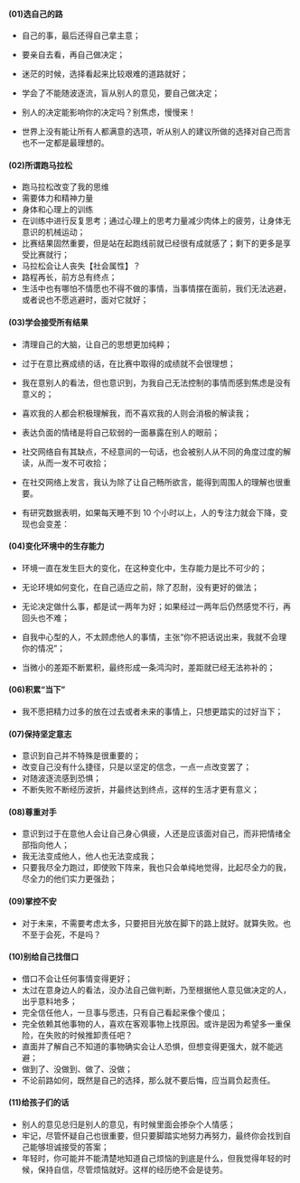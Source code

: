 #### (01)选自己的路

- 自己的事，最后还得自己拿主意； 

- 要亲自去看，再自己做决定； 

- 迷茫的时候，选择看起来比较艰难的道路就好； 

- 学会了不能随波逐流，盲从别人的意见，要自己做决定； 

- 别人的决定能影响你的决定吗？别焦虑，慢慢来！ 

- 世界上没有能让所有人都满意的选项，听从别人的建议所做的选择对自己而言也不一定都是最理想的。

#### (02)所谓跑马拉松

- 跑马拉松改变了我的思维
- 需要体力和精神力量
- 身体和心理上的训练
- 在训练中进行反复思考；通过心理上的思考力量减少肉体上的疲劳，让身体无意识的机械运动；
- 比赛结果固然重要，但是站在起跑线前就已经很有成就感了；剩下的更多是享受比赛就行；
- 马拉松会让人丧失【社会属性】？
- 路程再长，前方总有终点；
- 生活中也有哪怕不情愿也不得不做的事情，当事情摆在面前，我们无法逃避，或者说也不愿逃避时，面对它就好；

#### (03)学会接受所有结果

- 清理自己的大脑，让自己的思想更加纯粹； 

- 过于在意比赛成绩的话，在比赛中取得的成绩就不会很理想； 

- 我在意别人的看法，但也意识到，为我自己无法控制的事情而感到焦虑是没有意义的； 

- 喜欢我的人都会积极理解我，而不喜欢我的人则会消极的解读我； 

- 表达负面的情绪是将自己软弱的一面暴露在别人的眼前； 

- 社交网络自有其缺点，不经意间的一句话，也会被别人从不同的角度过度的解读，从而一发不可收拾； 

- 在社交网络上发言，我认为除了让自己畅所欲言，能得到周围人的理解也很重要。 

- 有研究数据表明，如果每天睡不到 10 个小时以上，人的专注力就会下降，变现也会变差：

 #### (04)变化环境中的生存能力

- 环境一直在发生巨大的变化，在这种变化中，生存能力是比不可少的；

- 无论环境如何变化，在自己适应之前，除了忍耐，没有更好的做法；
- 无论决定做什么事，都是试一两年为好；如果经过一两年后仍然感觉不行，再回头也不难；
- 自我中心型的人，不太顾虑他人的事情，主张“你不把话说出来，我就不会理你的情况”；
- 当微小的差距不断累积，最终形成一条鸿沟时，差距就已经无法祢补的；

#### (06)积累“当下”

- 我不愿把精力过多的放在过去或者未来的事情上，只想更踏实的过好当下；

#### (07)保持坚定意志

- 意识到自己并不特殊是很重要的；
- 改变自己没有什么捷径，只是以坚定的信念，一点一点改变罢了；
- 对随波逐流感到恐惧；
- 不断失败不断经历波折，并最终达到终点，这样的生活才更有意义；

#### (08)尊重对手

- 意识到过于在意他人会让自己身心俱疲，人还是应该面对自己，而非把情绪全部指向他人；
- 我无法变成他人，他人也无法变成我；
- 只要我尽全力跑过，即使败下阵来，我也只会单纯地觉得，比起尽全力的我，尽全力的他们实力更强劲；

#### (09)掌控不安

- 对于未来，不需要考虑太多，只要把目光放在脚下的路上就好。就算失败。也不至于会死，不是吗？

#### (10)别给自己找借口

- 借口不会让任何事情变得更好；
- 太过在意身边人的看法，没办法自己做判断，乃至根据他人意见做决定的人，出乎意料地多；
- 完全信任他人，一旦事与愿违，只有自己看起来像个傻瓜；
- 完全依赖其他事物的人，喜欢在客观事物上找原因。或许是因为希望多一重保险，在失败的时候推卸责任吧？
- 直面并了解自己不知道的事物确实会让人恐惧，但想变得更强大，就不能逃避；
- 做到了、没做到、做了、没做；
- 不论前路如何，既然是自己的选择，那么就不要后悔，应当肩负起责任。

#### (11)给孩子们的话

- 别人的意见总归是别人的意见，有时候里面会掺杂个人情感；
- 牢记，尽管怀疑自己也很重要，但只要脚踏实地努力再努力，最终你会找到自己能够坦诚接受的答案；
- 年轻时，你可能并不能清楚地知道自己烦恼的到底是什么，但我觉得年轻的时候，保持自信，尽管烦恼就好。这样的经历绝不会是徒劳。


